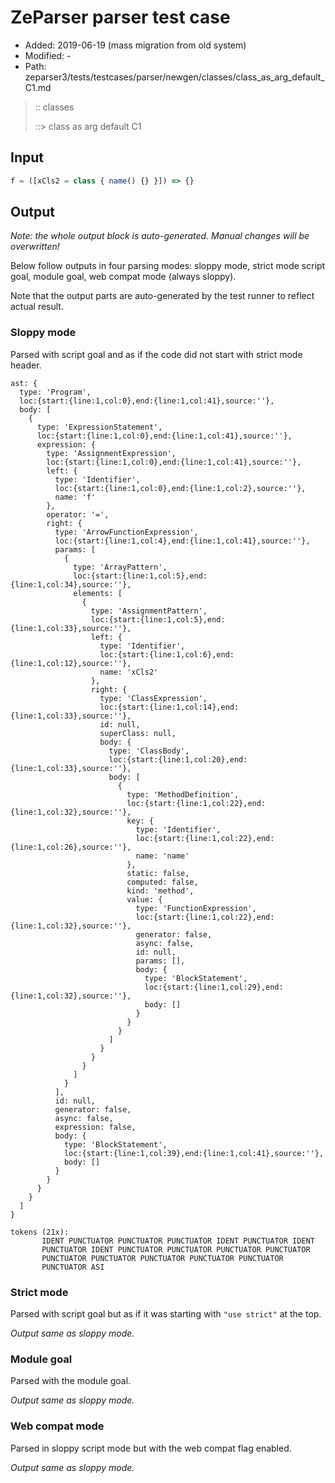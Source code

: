 # ZeParser parser test case

- Added: 2019-06-19 (mass migration from old system)
- Modified: -
- Path: zeparser3/tests/testcases/parser/newgen/classes/class_as_arg_default_C1.md

> :: classes
>
> ::> class as arg default C1

## Input

`````js
f = ([xCls2 = class { name() {} }]) => {}
`````

## Output

_Note: the whole output block is auto-generated. Manual changes will be overwritten!_

Below follow outputs in four parsing modes: sloppy mode, strict mode script goal, module goal, web compat mode (always sloppy).

Note that the output parts are auto-generated by the test runner to reflect actual result.

### Sloppy mode

Parsed with script goal and as if the code did not start with strict mode header.

`````
ast: {
  type: 'Program',
  loc:{start:{line:1,col:0},end:{line:1,col:41},source:''},
  body: [
    {
      type: 'ExpressionStatement',
      loc:{start:{line:1,col:0},end:{line:1,col:41},source:''},
      expression: {
        type: 'AssignmentExpression',
        loc:{start:{line:1,col:0},end:{line:1,col:41},source:''},
        left: {
          type: 'Identifier',
          loc:{start:{line:1,col:0},end:{line:1,col:2},source:''},
          name: 'f'
        },
        operator: '=',
        right: {
          type: 'ArrowFunctionExpression',
          loc:{start:{line:1,col:4},end:{line:1,col:41},source:''},
          params: [
            {
              type: 'ArrayPattern',
              loc:{start:{line:1,col:5},end:{line:1,col:34},source:''},
              elements: [
                {
                  type: 'AssignmentPattern',
                  loc:{start:{line:1,col:5},end:{line:1,col:33},source:''},
                  left: {
                    type: 'Identifier',
                    loc:{start:{line:1,col:6},end:{line:1,col:12},source:''},
                    name: 'xCls2'
                  },
                  right: {
                    type: 'ClassExpression',
                    loc:{start:{line:1,col:14},end:{line:1,col:33},source:''},
                    id: null,
                    superClass: null,
                    body: {
                      type: 'ClassBody',
                      loc:{start:{line:1,col:20},end:{line:1,col:33},source:''},
                      body: [
                        {
                          type: 'MethodDefinition',
                          loc:{start:{line:1,col:22},end:{line:1,col:32},source:''},
                          key: {
                            type: 'Identifier',
                            loc:{start:{line:1,col:22},end:{line:1,col:26},source:''},
                            name: 'name'
                          },
                          static: false,
                          computed: false,
                          kind: 'method',
                          value: {
                            type: 'FunctionExpression',
                            loc:{start:{line:1,col:22},end:{line:1,col:32},source:''},
                            generator: false,
                            async: false,
                            id: null,
                            params: [],
                            body: {
                              type: 'BlockStatement',
                              loc:{start:{line:1,col:29},end:{line:1,col:32},source:''},
                              body: []
                            }
                          }
                        }
                      ]
                    }
                  }
                }
              ]
            }
          ],
          id: null,
          generator: false,
          async: false,
          expression: false,
          body: {
            type: 'BlockStatement',
            loc:{start:{line:1,col:39},end:{line:1,col:41},source:''},
            body: []
          }
        }
      }
    }
  ]
}

tokens (21x):
       IDENT PUNCTUATOR PUNCTUATOR PUNCTUATOR IDENT PUNCTUATOR IDENT
       PUNCTUATOR IDENT PUNCTUATOR PUNCTUATOR PUNCTUATOR PUNCTUATOR
       PUNCTUATOR PUNCTUATOR PUNCTUATOR PUNCTUATOR PUNCTUATOR
       PUNCTUATOR ASI
`````

### Strict mode

Parsed with script goal but as if it was starting with `"use strict"` at the top.

_Output same as sloppy mode._

### Module goal

Parsed with the module goal.

_Output same as sloppy mode._

### Web compat mode

Parsed in sloppy script mode but with the web compat flag enabled.

_Output same as sloppy mode._
